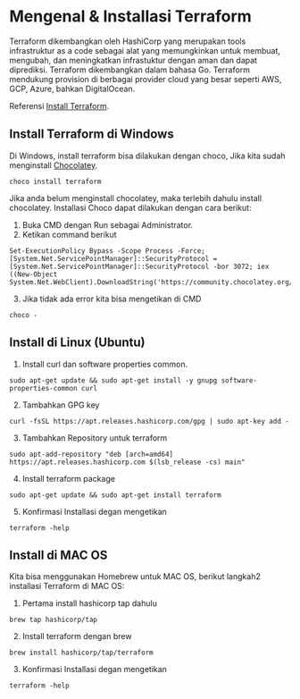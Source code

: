 # Mengenal & Installasi Terraform

Terraform dikembangkan oleh HashiCorp yang merupakan tools infrastruktur as a code sebagai alat yang memungkinkan untuk membuat, mengubah, dan meningkatkan infrastuktur dengan aman dan dapat diprediksi. Terraform dikembangkan dalam bahasa Go.
Terraform mendukung provision di berbagai provider cloud yang besar seperti AWS, GCP, Azure, bahkan DigitalOcean.

Referensi [Install Terraform](https://learn.hashicorp.com/tutorials/terraform/install-cli).

## Install Terraform di Windows

Di Windows, install terraform bisa dilakukan dengan choco, Jika kita sudah menginstall
[Chocolatey](https://chocolatey.org/).

```
choco install terraform
```

Jika anda belum menginstall chocolatey, maka terlebih dahulu install chocolatey. Installasi Choco dapat dilakukan dengan cara berikut:

1. Buka CMD dengan Run sebagai Administrator.
2. Ketikan command berikut
```
Set-ExecutionPolicy Bypass -Scope Process -Force; [System.Net.ServicePointManager]::SecurityProtocol = [System.Net.ServicePointManager]::SecurityProtocol -bor 3072; iex ((New-Object System.Net.WebClient).DownloadString('https://community.chocolatey.org/install.ps1'))
```
3. Jika tidak ada error kita bisa mengetikan di CMD
```
choco -
```


## Install di Linux (Ubuntu)

1. Install curl dan software properties common.
```
sudo apt-get update && sudo apt-get install -y gnupg software-properties-common curl
```
2. Tambahkan GPG key
```
curl -fsSL https://apt.releases.hashicorp.com/gpg | sudo apt-key add -
```
3. Tambahkan Repository untuk terraform
```
sudo apt-add-repository "deb [arch=amd64] https://apt.releases.hashicorp.com $(lsb_release -cs) main"
```
4. Install terraform package
```
sudo apt-get update && sudo apt-get install terraform
```
5. Konfirmasi Installasi degan mengetikan
```
terraform -help
```

## Install di MAC OS

Kita bisa menggunakan Homebrew untuk MAC OS, berikut langkah2 installasi Terraform di MAC OS:

1. Pertama install hashicorp tap dahulu
```
brew tap hashicorp/tap
```
2. Install terraform dengan brew
```
brew install hashicorp/tap/terraform
```
3. Konfirmasi Installasi degan mengetikan
```
terraform -help
```